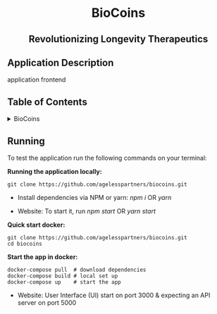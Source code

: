 <!-- PROJECT TITLE -->
  <h1 align="center">BioCoins</h1>
 <h2 2 align="center">
    Revolutionizing Longevity Therapeutics
    <br />
    </h2>

## Application Description

application frontend

## Table of Contents

<details>
<summary>BioCoins</summary>

- [Table of Contents](#table-of-contents)
- [Running](#running)

</details>

## Running

To test the application run the following commands on your terminal:

**Running the application locally:**

```
git clone https://github.com/agelesspartners/biocoins.git
```

- Install dependencies via NPM or yarn: _npm i_ OR _yarn_

- Website: To start it, run _npm start_ OR _yarn start_

**Quick start docker:**

```
git clone https://github.com/agelesspartners/biocoins.git
cd biocoins
```

**Start the app in docker:**

```
docker-compose pull  # download dependencies
docker-compose build # local set up
docker-compose up    # start the app
```

- Website: User Interface (UI) start on port 3000 & expecting an API server on port 5000
